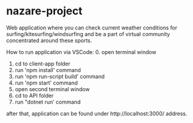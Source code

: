 # nazare-project
Web application where you can check current weather conditions for surfing/kitesurfing/windsurfing and be a part of virtual community concentrated around these sports.


How to run application via VSCode:
0. open terminal window
1. cd to client-app folder
2. run 'npm install' command
3. run 'npm run-script build' command
4. run 'npm start' command
5. open second terminal window
6. cd to API folder
7. run "dotnet run' command

after that, application can be found under http://localhost:3000/ address.
